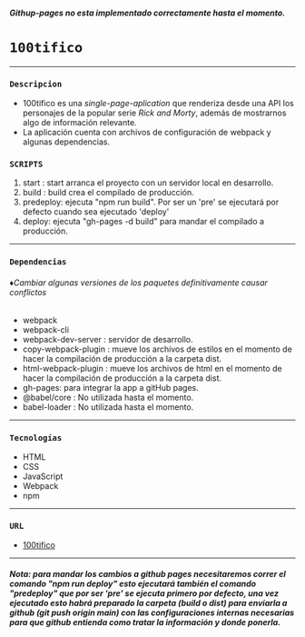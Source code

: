 ##### Githup-pages no esta implementado correctamente hasta el momento.
# `100tifico`
---
### `Descripcion`
+ 100tifico es una *single-page-aplication* que renderiza desde una API los personajes de la popular serie *Rick and Morty*, además de mostrarnos algo de información relevante.
+ La aplicación cuenta con archivos de configuración de webpack y algunas dependencias.

### `SCRIPTS` 
1. start : start arranca el proyecto con un servidor local en desarrollo.
2. build : build crea el compilado de producción.
3. predeploy: ejecuta "npm run build". Por ser un 'pre' se ejecutará por defecto cuando sea ejecutado 'deploy'
4. deploy: ejecuta "gh-pages -d build" para mandar el compilado a producción.
---

### `Dependencias`
###### ♦*Cambiar algunas versiones de los paquetes definitivamente causar conflictos*
+ webpack
+ webpack-cli
+ webpack-dev-server : servidor de desarrollo.
+ copy-webpack-plugin : mueve los archivos de estilos en el momento de hacer la compilación de producción a la carpeta dist.
+ html-webpack-plugin : mueve los archivos de html en el momento de hacer la compilación de producción a la carpeta dist.
+ gh-pages: para integrar la app a gitHub pages.
+ @babel/core : No utilizada hasta el momento.
+ babel-loader : No utilizada hasta el momento.
---
### `Tecnologías`
- HTML
- CSS
- JavaScript
- Webpack
- npm
---

### `URL`
- [100tifico](https://thhomasgt99.github.io/100tifico/)
---

##### Nota: para mandar los cambios a github pages necesitaremos correr el comando "npm run deploy" esto ejecutará también el comando "predeploy" que por ser 'pre' se ejecuta primero por defecto, una vez ejecutado esto habrá preparado la carpeta (build o dist) para enviarla a github (git push origin main) con las configuraciones internas necesarias para que github entienda como tratar la información y donde ponerla.
